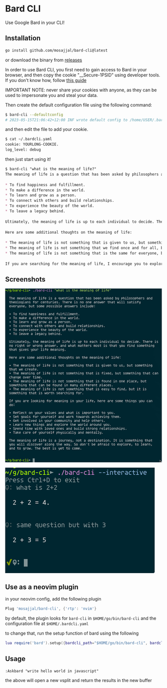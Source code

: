 # Bard CLI

Use Google Bard in your CLI!

## Installation

```bash
go install github.com/mosajjal/bard-cli@latest
```

or download the binary from [releases](//github.com/mosajjal/bard-cli/releases/latest)

In order to use Bard CLI, you first need to gain access to Bard in your browser, and then copy the cookie "__Secure-1PSID" using developer tools. If you don't know how, follow [this guide](https://developer.chrome.com/docs/devtools/application/cookies/)

IMPORTANT NOTE: never share your cookies with anyone, as they can be used to impersonate you and steal your data.

Then create the default configuration file using the following command:

```bash
$ bard-cli --defaultconfig
# 2023-05-15T21:06:42+12:00 INF wrote default config to /home/USER/.bardcli.yaml
```

and then edit the file to add your cookie.
```bash
$ cat ~/.bardcli.yaml
cookie: YOURLONG-COOKIE.
log_level: debug
```

then just start using it!

```md
$ bard-cli "what is the meaning of life?"
The meaning of life is a question that has been asked by philosophers and theologians for centuries. There is no one answer that will satisfy everyone, but some possible answers include:

* To find happiness and fulfillment.
* To make a difference in the world.
* To learn and grow as a person.
* To connect with others and build relationships.
* To experience the beauty of the world.
* To leave a legacy behind.

Ultimately, the meaning of life is up to each individual to decide. There is no right or wrong answer, and what matters most is that you find something that gives your life meaning.

Here are some additional thoughts on the meaning of life:

* The meaning of life is not something that is given to us, but something that we create.
* The meaning of life is not something that we find once and for all, but something that we discover and rediscover throughout our lives.
* The meaning of life is not something that is the same for everyone, but something that is unique to each individual.

If you are searching for the meaning of life, I encourage you to explore your own values, beliefs, and experiences. What is important to you? What makes you happy? What do you want to achieve in your life? The answers to these questions may help you to find your own meaning in life.
```

## Screenshots

![single question](static/singlequestion.png)

![interactive](static/interactive.png)


## Use as a neovim plugin

in your neovim config, add the following plugin

```lua
Plug 'mosajjal/bard-cli', {'rtp': 'nvim'}
```

by default, the plugin looks for `bard-cli` in `$HOME/go/bin/bard-cli` and the configuration file at `$HOME/.bardcli.yaml`

to change that, run the setup function of bard using the following

```lua
lua require('bard').setup({bardcli_path="$HOME/go/bin/bard-cli", bardcli_config_path="$HOME/.bardcli.yaml"})
```

## Usage

`
:Askbard "write hello world in javascript"
`

the above will open a new vsplit and return the results in the new buffer
